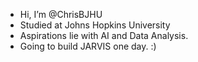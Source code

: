 - Hi, I’m @ChrisBJHU
- Studied at Johns Hopkins University
- Aspirations lie with AI and Data Analysis.
- Going to build JARVIS one day. :)
